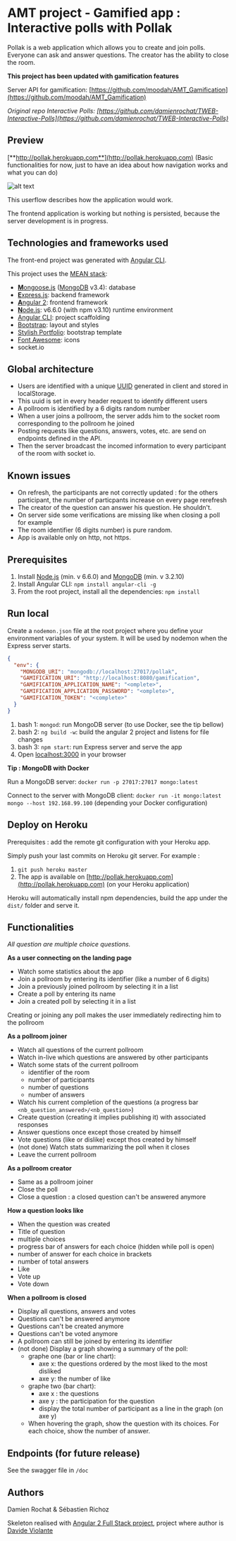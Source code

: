 # AMT project - Gamified app : Interactive polls with Pollak

Pollak is a web application which allows you to create and join polls.
Everyone can ask and answer questions. The creator has the ability to close the room.

**This project has been updated with gamification features**

Server API for gamification: [https://github.com/moodah/AMT_Gamification](https://github.com/moodah/AMT_Gamification)

*Original repo Interactive Polls: [https://github.com/damienrochat/TWEB-Interactive-Polls](https://github.com/damienrochat/TWEB-Interactive-Polls)*

## Preview

[**http://pollak.herokuapp.com**](http://pollak.herokuapp.com) (Basic functionalities for now, just to have an idea about how navigation works and what you can do)

![alt text](https://github.com/damienrochat/TWEB-Interactive-Polls/blob/master/src/public/assets/img/userflow.png "Pollak userflow")

This userflow describes how the application would work.

The frontend application is working but nothing is persisted, because the server development is in progress.

## Technologies and frameworks used

The front-end project was generated with [Angular CLI](https://github.com/angular/angular-cli).
  
This project uses the [MEAN stack](https://en.wikipedia.org/wiki/MEAN_(software_bundle)):
* [**M**ongoose.js](http://www.mongoosejs.com) ([MongoDB](http://www.mongodb.com) v3.4): database
* [**E**xpress.js](http://expressjs.com): backend framework
* [**A**ngular 2](https://angular.io): frontend framework
* [**N**ode.js](https://nodejs.org): v6.6.0 (with npm v3.10) runtime environment
* [Angular CLI](https://cli.angular.io): project scaffolding
* [Bootstrap](http://www.getbootstrap.com): layout and styles
* [Stylish Portfolio](https://startbootstrap.com/template-overviews/stylish-portfolio/): bootstrap template
* [Font Awesome](http://fontawesome.io): icons
* socket.io

## Global architecture

* Users are identified with a unique [UUID](https://www.npmjs.com/package/angular2-uuid) generated in client and stored in localStorage.
* This uuid is set in every header request to identify different users
* A pollroom is identified by a 6 digits random number
* When a user joins a pollroom, the server adds him to the socket room corresponding to the pollroom he joined
* Posting requests like questions, answers, votes, etc. are send on endpoints defined in the API.
* Then the server broadcast the incomed information to every participant of the room with socket io.

## Known issues

* On refresh, the participants are not correctly updated : for the others participant, the number of particpants increase on every page rerefresh
* The creator of the question can answer his question. He shouldn't.
* On server side some verifications are missing like when closing a poll for example
* The room identifier (6 digits number) is pure random.
* App is available only on http, not https.

## Prerequisites

1. Install [Node.js](https://nodejs.org) (min. v 6.6.0) and [MongoDB](http://www.mongodb.com) (min. v 3.2.10)
2. Install Angular CLI: `npm install angular-cli -g`
3. From the root project, install all the dependencies: `npm install`

## Run local

Create a `nodemon.json` file at the root project where you define your environment variables of your system. It will be used by nodemon when the Express server starts.

```json
{
  "env": {
    "MONGODB_URI": "mongodb://localhost:27017/pollak",
    "GAMIFICATION_URI": "http://localhost:8080/gamification",
    "GAMIFICATION_APPLICATION_NAME": "<omplete>",
    "GAMIFICATION_APPLICATION_PASSWORD": "<omplete>",
    "GAMIFICATION_TOKEN": "<complete>"
  }
}
```

1. bash 1: `mongod`: run MongoDB server (to use Docker, see the tip bellow)
2. bash 2: `ng build -w`: build the angular 2 project and listens for file changes
3. bash 3: `npm start`: run Express server and serve the app
4. Open [localhost:3000](http://localhost:3000) in your browser

**Tip : MongoDB with Docker**

Run a MongoDB server: `docker run -p 27017:27017 mongo:latest`

Connect to the server with MongoDB client: `docker run -it mongo:latest mongo --host 192.168.99.100` (depending your Docker configuration)

## Deploy on Heroku

Prerequisites : add the remote git configuration with your Heroku app.

Simply push your last commits on Heroku git server. For example :

1. `git push heroku master`
2. The app is available on [http://pollak.herokuapp.com](http://pollak.herokuapp.com) (on your Heroku application)

Heroku will automatically install npm dependencies, build the app under the `dist/` folder and serve it.

## Functionalities

*All question are multiple choice questions.*

**As a user connecting on the landing page**

- Watch some statistics about the app
- Join a pollroom by entering its identifier (like a number of 6 digits)
- Join a previously joined pollroom by selecting it in a list
- Create a poll by entering its name
- Join a created poll by selecting it in a list

Creating or joining any poll makes the user immediately redirecting him to the pollroom

**As a pollroom joiner**

- Watch all questions of the current pollroom
- Watch in-live which questions are answered by other participants
- Watch some stats of the current pollroom
    - identifier of the room
    - number of participants
    - number of questions
    - number of answers
- Watch his current completion of the questions (a progress bar `<nb_question_answered>/<nb_question>`)
- Create question (creating it implies publishing it) with associated responses
- Answer questions once except those created by himself
- Vote questions (like or dislike) except thos created by himself
- (not done) Watch stats summarizing the poll when it closes
- Leave the current pollroom

**As a pollroom creator**

- Same as a pollroom joiner
- Close the poll
- Close a question : a closed question can't be answered anymore

**How a question looks like**

- When the question was created
- Title of question
- multiple choices
- progress bar of answers for each choice (hidden while poll is open)
- number of answer for each choice in brackets
- number of total answers
- Like
- Vote up
- Vote down

**When a pollroom is closed**

- Display all questions, answers and votes
- Questions can't be answered anymore
- Questions can't be created anymore
- Questions can't be voted anymore
- A pollroom can still be joined by entering its identifier
- (not done) Display a graph showing a summary of the poll:
    - graphe one (bar or line chart):
        - axe x: the questions ordered by the most liked to the most disliked
        - axe y: the number of like
    - graphe two (bar chart):
        - axe x : the questions
        - axe y : the participation for the question
        - display the total number of participant as a line in the graph (on axe y)
    - When hovering the graph, show the question with its choices. For each choice, show the number of answer.

## Endpoints (for future release)
See the swagger file in `/doc`

## Authors

Damien Rochat & Sébastien Richoz

Skeleton realised with [Angular 2 Full Stack project](https://david-dm.org/DavideViolante/Angular2-Full-Stack), project where author is [Davide Violante](https://github.com/DavideViolante)
